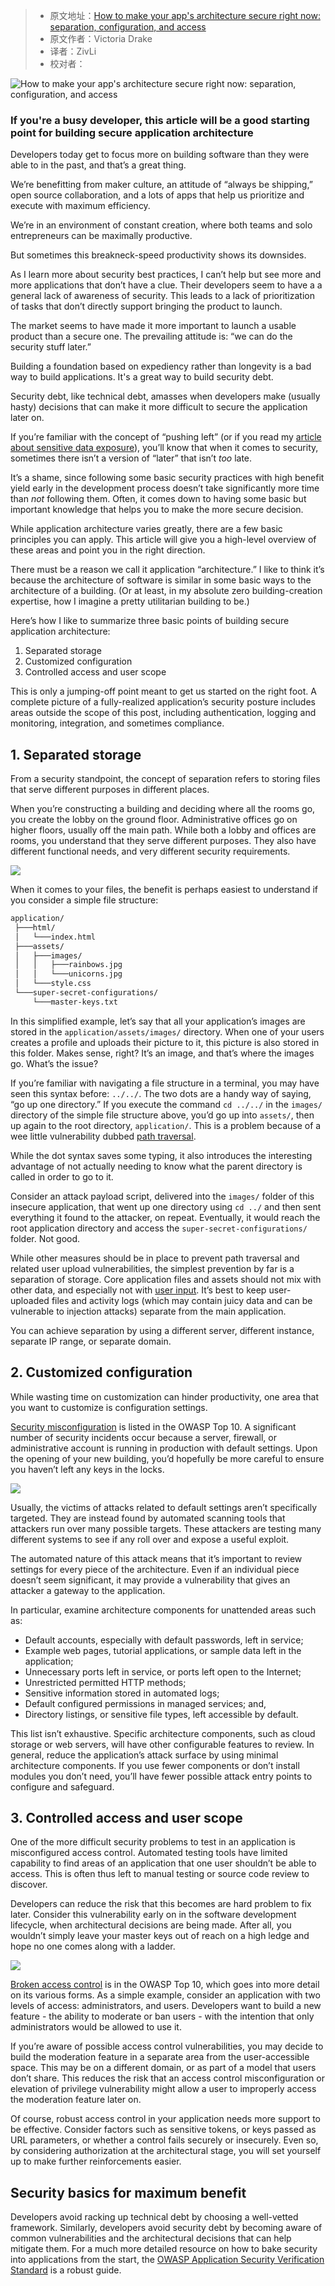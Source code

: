 > -   原文地址：[How to make your app's architecture secure right now: separation, configuration, and access](https://www.freecodecamp.org/news/secure-application-basics/)
> -   原文作者：Victoria Drake
> -   译者：ZivLi
> -   校对者：

![How to make your app's architecture secure right now: separation, configuration, and access](https://www.freecodecamp.org/news/content/images/size/w2000/2019/09/cover-2.png)

### If you're a busy developer, this article will be a good starting point for building secure application architecture

Developers today get to focus more on building software than they were able to in the past, and that’s a great thing.

We’re benefitting from maker culture, an attitude of “always be shipping,” open source collaboration, and a lots of apps that help us prioritize and execute with maximum efficiency.

We’re in an environment of constant creation, where both teams and solo entrepreneurs can be maximally productive.

But sometimes this breakneck-speed productivity shows its downsides.

As I learn more about security best practices, I can’t help but see more and more applications that don’t have a clue. Their developers seem to have a a general lack of awareness of security. This leads to a lack of prioritization of tasks that don’t directly support bringing the product to launch.

The market seems to have made it more important to launch a usable product than a secure one. The prevailing attitude is: “we can do the security stuff later.”

Building a foundation based on expediency rather than longevity is a bad way to build applications. It's a great way to build security debt.

Security debt, like technical debt, amasses when developers make (usually hasty) decisions that can make it more difficult to secure the application later on.

If you’re familiar with the concept of “pushing left” (or if you read my [article about sensitive data exposure][1]), you’ll know that when it comes to security, sometimes there isn’t a version of “later” that isn’t _too_ late.

It’s a shame, since following some basic security practices with high benefit yield early in the development process doesn’t take significantly more time than _not_ following them. Often, it comes down to having some basic but important knowledge that helps you to make the more secure decision.

While application architecture varies greatly, there are a few basic principles you can apply. This article will give you a high-level overview of these areas and point you in the right direction.

There must be a reason we call it application “architecture.” I like to think it’s because the architecture of software is similar in some basic ways to the architecture of a building. (Or at least, in my absolute zero building-creation expertise, how I imagine a pretty utilitarian building to be.)

Here’s how I like to summarize three basic points of building secure application architecture:

1.  Separated storage
2.  Customized configuration
3.  Controlled access and user scope

This is only a jumping-off point meant to get us started on the right foot. A complete picture of a fully-realized application’s security posture includes areas outside the scope of this post, including authentication, logging and monitoring, integration, and sometimes compliance.

## 1\. Separated storage

From a security standpoint, the concept of separation refers to storing files that serve different purposes in different places.

When you’re constructing a building and deciding where all the rooms go, you create the lobby on the ground floor. Administrative offices go on higher floors, usually off the main path. While both a lobby and offices are rooms, you understand that they serve different purposes. They also have different functional needs, and very different security requirements.

![](https://www.freecodecamp.org/news/content/images/2019/09/separation.png)

When it comes to your files, the benefit is perhaps easiest to understand if you consider a simple file structure:

```txt
application/
 ├───html/
 │   └───index.html
 ├───assets/
 │   ├───images/
 │   │   ├───rainbows.jpg
 │   │   └───unicorns.jpg
 │   └───style.css
 └───super-secret-configurations/
     └───master-keys.txt
```

In this simplified example, let’s say that all your application’s images are stored in the `application/assets/images/` directory. When one of your users creates a profile and uploads their picture to it, this picture is also stored in this folder. Makes sense, right? It’s an image, and that’s where the images go. What’s the issue?

If you’re familiar with navigating a file structure in a terminal, you may have seen this syntax before: `../../`. The two dots are a handy way of saying, “go up one directory.” If you execute the command `cd ../../` in the `images/` directory of the simple file structure above, you’d go up into `assets/`, then up again to the root directory, `application/`. This is a problem because of a wee little vulnerability dubbed [path traversal][2].

While the dot syntax saves some typing, it also introduces the interesting advantage of not actually needing to know what the parent directory is called in order to go to it.

Consider an attack payload script, delivered into the `images/` folder of this insecure application, that went up one directory using `cd ../` and then sent everything it found to the attacker, on repeat. Eventually, it would reach the root application directory and access the `super-secret-configurations/` folder. Not good.

While other measures should be in place to prevent path traversal and related user upload vulnerabilities, the simplest prevention by far is a separation of storage. Core application files and assets should not mix with other data, and especially not with [user input][3]. It’s best to keep user-uploaded files and activity logs (which may contain juicy data and can be vulnerable to injection attacks) separate from the main application.

You can achieve separation by using a different server, different instance, separate IP range, or separate domain.

## 2\. Customized configuration

While wasting time on customization can hinder productivity, one area that you want to customize is configuration settings.

[Security misconfiguration][4] is listed in the OWASP Top 10. A significant number of security incidents occur because a server, firewall, or administrative account is running in production with default settings. Upon the opening of your new building, you’d hopefully be more careful to ensure you haven’t left any keys in the locks.

![](https://www.freecodecamp.org/news/content/images/2019/09/defaultkey.png)

Usually, the victims of attacks related to default settings aren’t specifically targeted. They are instead found by automated scanning tools that attackers run over many possible targets. These attackers are testing many different systems to see if any roll over and expose a useful exploit.

The automated nature of this attack means that it’s important to review settings for every piece of the architecture. Even if an individual piece doesn’t seem significant, it may provide a vulnerability that gives an attacker a gateway to the application.

In particular, examine architecture components for unattended areas such as:

-   Default accounts, especially with default passwords, left in service;
-   Example web pages, tutorial applications, or sample data left in the application;
-   Unnecessary ports left in service, or ports left open to the Internet;
-   Unrestricted permitted HTTP methods;
-   Sensitive information stored in automated logs;
-   Default configured permissions in managed services; and,
-   Directory listings, or sensitive file types, left accessible by default.

This list isn’t exhaustive. Specific architecture components, such as cloud storage or web servers, will have other configurable features to review. In general, reduce the application’s attack surface by using minimal architecture components. If you use fewer components or don’t install modules you don’t need, you’ll have fewer possible attack entry points to configure and safeguard.

## 3\. Controlled access and user scope

One of the more difficult security problems to test in an application is misconfigured access control. Automated testing tools have limited capability to find areas of an application that one user shouldn’t be able to access. This is often thus left to manual testing or source code review to discover.

Developers can reduce the risk that this becomes are hard problem to fix later. Consider this vulnerability early on in the software development lifecycle, when architectural decisions are being made. After all, you wouldn’t simply leave your master keys out of reach on a high ledge and hope no one comes along with a ladder.

![](https://www.freecodecamp.org/news/content/images/2019/09/access-1.png)

[Broken access control][5] is in the OWASP Top 10, which goes into more detail on its various forms. As a simple example, consider an application with two levels of access: administrators, and users. Developers want to build a new feature - the ability to moderate or ban users - with the intention that only administrators would be allowed to use it.

If you’re aware of possible access control vulnerabilities, you may decide to build the moderation feature in a separate area from the user-accessible space. This may be on a different domain, or as part of a model that users don’t share. This reduces the risk that an access control misconfiguration or elevation of privilege vulnerability might allow a user to improperly access the moderation feature later on.

Of course, robust access control in your application needs more support to be effective. Consider factors such as sensitive tokens, or keys passed as URL parameters, or whether a control fails securely or insecurely. Even so, by considering authorization at the architectural stage, you will set yourself up to make further reinforcements easier.

## Security basics for maximum benefit

Developers avoid racking up technical debt by choosing a well-vetted framework. Similarly, developers avoid security debt by becoming aware of common vulnerabilities and the architectural decisions that can help mitigate them. For a much more detailed resource on how to bake security into applications from the start, the [OWASP Application Security Verification Standard][6] is a robust guide.

[1]: https://victoria.dev/blog/hackers-are-googling-your-plain-text-passwords-preventing-sensitive-data-exposure/
[2]: https://cwe.mitre.org/data/definitions/22.html
[3]: https://victoria.dev/blog/sql-injection-and-xss-what-white-hat-hackers-know-about-trusting-user-input/
[4]: https://github.com/OWASP/Top10/blob/cb5f8967bba106e14a350761ac4f93b8aec7f8fa/2017/en/0xa6-security-misconfiguration.md
[5]: https://github.com/OWASP/Top10/blob/master/2017/en/0xa5-broken-access-control.md
[6]: https://github.com/OWASP/ASVS
